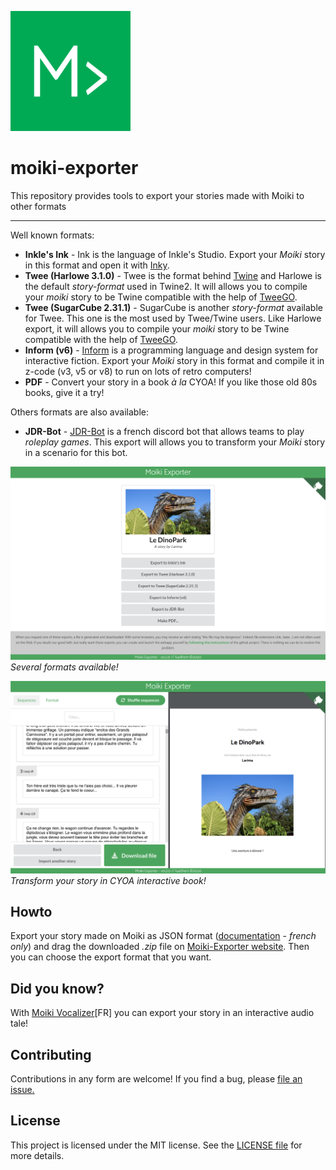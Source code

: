 ![](https://raw.githubusercontent.com/kaelhem/moiki-exporter/website/public/android-chrome-192x192.png)

# moiki-exporter
This repository provides tools to export your stories made with Moiki to other formats

---

Well known formats:

+ **Inkle's Ink** - Ink is the language of Inkle's Studio. Export your _Moiki_ story in this format and open it with [Inky](https://www.inklestudios.com/ink/).
+ **Twee (Harlowe 3.1.0)** - Twee is the format behind [Twine](https://twinery.org/) and Harlowe is the default _story-format_ used in Twine2. It will allows you to compile your _moiki_ story to be Twine compatible with the help of [TweeGO](https://www.motoslave.net/tweego/).
+ **Twee (SugarCube 2.31.1)** - SugarCube is another _story-format_ available for Twee. This one is the most used by Twee/Twine users. Like Harlowe export, it will allows you to compile your _moiki_ story to be Twine compatible with the help of [TweeGO](https://www.motoslave.net/tweego/).
+ **Inform (v6)** - [Inform](http://ifwiki.org/index.php/Inform_6) is a programming language and design system for interactive fiction. Export your _Moiki_ story in this format and compile it in z-code (v3, v5 or v8) to run on lots of retro computers!
+ **PDF** - Convert your story in a book _à la_ CYOA! If you like those old 80s books, give it a try!

Others formats are also available:
+ **JDR-Bot** - [JDR-Bot](https://github.com/Cyril-Fiesta/jdr-bot) is a french discord bot that allows teams to play _roleplay games_. This export will allows you to transform your _Moiki_ story in a scenario for this bot.

![](https://raw.githubusercontent.com/kaelhem/moiki-exporter/website/public/screenshots/export-home.png)
_Several formats available!_

![](https://raw.githubusercontent.com/kaelhem/moiki-exporter/website/public/screenshots/export-pdf.png)
_Transform your story in CYOA interactive book!_

## Howto

Export your story made on Moiki as JSON format ([documentation](https://moiki.fr/documentation/export) - *french only*) and drag the downloaded _.zip_ file on [Moiki-Exporter website](https://moiki-exporter.netlify.app/). Then you can choose the export format that you want.

## Did you know?

With [Moiki Vocalizer](https://github.com/kaelhem/moiki-vocalizer/blob/master/README.md)[FR] you can export your story in an interactive audio tale!

## Contributing

Contributions in any form are welcome! If you find a bug, please [file an issue.](https://github.com/kaelhem/moiki-exporter/issues)

## License

This project is licensed under the MIT license. See the [LICENSE file](./LICENSE) for more details.
